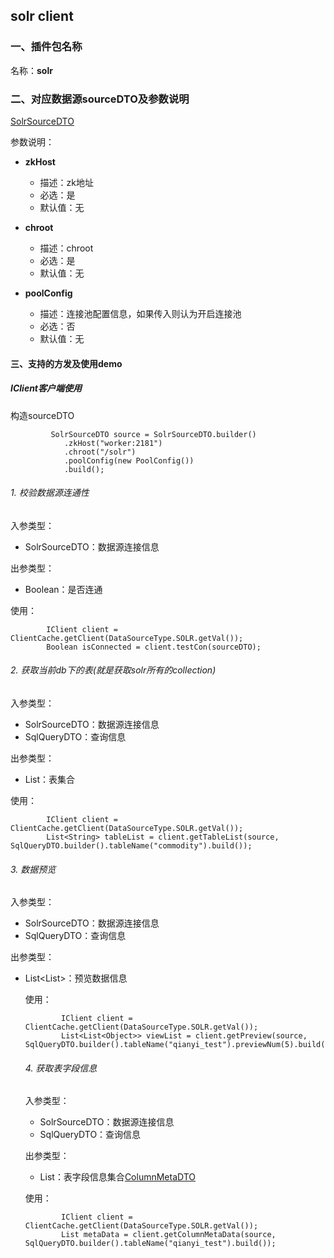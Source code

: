 ## solr client

### 一、插件包名称
名称：**solr**

### 二、对应数据源sourceDTO及参数说明

[SolrSourceDTO](/core/src/main/java/com/dtstack/dtcenter/loader/dto/source/SolrSourceDTO.java)

参数说明：


- **zkHost**
    - 描述：zk地址
    - 必选：是
    - 默认值：无



- **chroot**
    - 描述：chroot
    - 必选：是
    - 默认值：无

- **poolConfig**
    - 描述：连接池配置信息，如果传入则认为开启连接池
    - 必选：否
    - 默认值：无

#### 三、支持的方发及使用demo

##### IClient客户端使用

构造sourceDTO

```$java
         SolrSourceDTO source = SolrSourceDTO.builder()
            .zkHost("worker:2181")
            .chroot("/solr")
            .poolConfig(new PoolConfig())
            .build();
```

###### 1. 校验数据源连通性
入参类型：
- SolrSourceDTO：数据源连接信息

出参类型：
- Boolean：是否连通

使用：
```$java
        IClient client = ClientCache.getClient(DataSourceType.SOLR.getVal());
        Boolean isConnected = client.testCon(sourceDTO);
```

###### 2. 获取当前db下的表(就是获取solr所有的collection)
入参类型：
- SolrSourceDTO：数据源连接信息
- SqlQueryDTO：查询信息

出参类型：
- List<String>：表集合

使用：
```$java
        IClient client = ClientCache.getClient(DataSourceType.SOLR.getVal());
        List<String> tableList = client.getTableList(source, SqlQueryDTO.builder().tableName("commodity").build());
```

###### 3. 数据预览
入参类型：
- SolrSourceDTO：数据源连接信息
- SqlQueryDTO：查询信息

出参类型：
- List<List<Object>>：预览数据信息

使用：
```$java
        IClient client = ClientCache.getClient(DataSourceType.SOLR.getVal());
        List<List<Object>> viewList = client.getPreview(source, SqlQueryDTO.builder().tableName("qianyi_test").previewNum(5).build());
```

###### 4. 获取表字段信息
入参类型：
- SolrSourceDTO：数据源连接信息
- SqlQueryDTO：查询信息

出参类型：
- List<ColumnMetaDTO>：表字段信息集合[ColumnMetaDTO](/core/src/main/java/com/dtstack/dtcenter/loader/dto/ColumnMetaDTO.java)

使用：
```$java
        IClient client = ClientCache.getClient(DataSourceType.SOLR.getVal());
        List metaData = client.getColumnMetaData(source, SqlQueryDTO.builder().tableName("qianyi_test").build());
```
